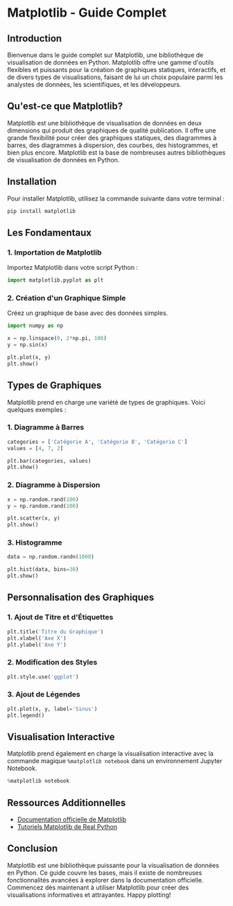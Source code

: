 # Matplotlib - Guide Complet

## Introduction

Bienvenue dans le guide complet sur Matplotlib, une bibliothèque de visualisation de données en Python. Matplotlib offre une gamme d'outils flexibles et puissants pour la création de graphiques statiques, interactifs, et de divers types de visualisations, faisant de lui un choix populaire parmi les analystes de données, les scientifiques, et les développeurs.

## Qu'est-ce que Matplotlib?

Matplotlib est une bibliothèque de visualisation de données en deux dimensions qui produit des graphiques de qualité publication. Il offre une grande flexibilité pour créer des graphiques statiques, des diagrammes à barres, des diagrammes à dispersion, des courbes, des histogrammes, et bien plus encore. Matplotlib est la base de nombreuses autres bibliothèques de visualisation de données en Python.

## Installation

Pour installer Matplotlib, utilisez la commande suivante dans votre terminal :

```bash
pip install matplotlib
```

## Les Fondamentaux

### 1. Importation de Matplotlib

Importez Matplotlib dans votre script Python :

```python
import matplotlib.pyplot as plt
```

### 2. Création d'un Graphique Simple

Créez un graphique de base avec des données simples.

```python
import numpy as np

x = np.linspace(0, 2*np.pi, 100)
y = np.sin(x)

plt.plot(x, y)
plt.show()
```

## Types de Graphiques

Matplotlib prend en charge une variété de types de graphiques. Voici quelques exemples :

### 1. Diagramme à Barres

```python
categories = ['Catégorie A', 'Catégorie B', 'Catégorie C']
values = [4, 7, 2]

plt.bar(categories, values)
plt.show()
```

### 2. Diagramme à Dispersion

```python
x = np.random.rand(100)
y = np.random.rand(100)

plt.scatter(x, y)
plt.show()
```

### 3. Histogramme

```python
data = np.random.randn(1000)

plt.hist(data, bins=30)
plt.show()
```

## Personnalisation des Graphiques

### 1. Ajout de Titre et d'Étiquettes

```python
plt.title('Titre du Graphique')
plt.xlabel('Axe X')
plt.ylabel('Axe Y')
```

### 2. Modification des Styles

```python
plt.style.use('ggplot')
```

### 3. Ajout de Légendes

```python
plt.plot(x, y, label='Sinus')
plt.legend()
```

## Visualisation Interactive

Matplotlib prend également en charge la visualisation interactive avec la commande magique `%matplotlib notebook` dans un environnement Jupyter Notebook.

```python
%matplotlib notebook
```

## Ressources Additionnelles

- [Documentation officielle de Matplotlib](https://matplotlib.org/stable/contents.html)
- [Tutoriels Matplotlib de Real Python](https://realpython.com/tutorials/matplotlib/)

## Conclusion

Matplotlib est une bibliothèque puissante pour la visualisation de données en Python. Ce guide couvre les bases, mais il existe de nombreuses fonctionnalités avancées à explorer dans la documentation officielle. Commencez dès maintenant à utiliser Matplotlib pour créer des visualisations informatives et attrayantes. Happy plotting!